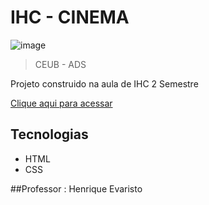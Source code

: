 # IHC - CINEMA

![image](https://github.com/jp-beltran/Cinema/assets/86390243/b29c253a-4160-4653-ab27-599609eda204)


  >CEUB - ADS

Projeto construido na aula de IHC 2 Semestre

[Clique aqui para acessar](https://Laloonn.github.io/IHC)

## Tecnologias
- HTML
- CSS

##Professor : Henrique Evaristo
